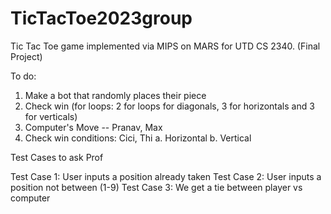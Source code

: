# TicTacToe2023group
Tic Tac Toe game implemented via MIPS on MARS for UTD CS 2340. (Final Project)

To do:

 1. Make a bot that randomly places their piece
 2. Check win (for loops: 2 for loops for diagonals, 3 for horizontals and 3 for verticals) 
 3. Computer's Move -- Pranav, Max
 4. Check win conditions: Cici, Thi
    a. Horizontal
    b. Vertical
 


Test Cases to ask Prof

Test Case 1: User inputs a position already taken 
Test Case 2: User inputs a position not between (1-9)
Test Case 3: We get a tie between player vs computer
